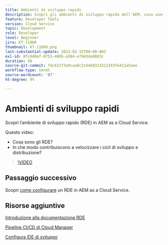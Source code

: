 ```yaml
---
title: Ambienti di sviluppo rapidi
description: Scopri gli ambienti di sviluppo rapido dell’AEM, cosa sono e come possono contribuire a velocizzare i cicli di sviluppo e implementazione.
feature: Developer Tools
version: Cloud Service
topic: Development
role: Developer
level: Beginner
jira: KT-11860
thumbnail: KT-11860.png
last-substantial-update: 2023-02-15T00:00:00Z
exl-id: 8fc6d0ef-8753-480b-a504-e7943de8883c
duration: 99
source-git-commit: f4c621f3a9caa8c2c64b8323312343fe421a5aee
workflow-type: tm+mt
source-wordcount: '87'
ht-degree: 9%

---
```


# Ambienti di sviluppo rapidi

Scopri l’ambiente di sviluppo rapido (RDE) in AEM as a Cloud Service.

Questo video:

- Cosa sono gli RDE?
- In che modo contribuiscono a velocizzare i cicli di sviluppo e distribuzione?

>[!VIDEO](https://video.tv.adobe.com/v/3414128?quality=12&learn=on)

## Passaggio successivo

Scopri [come configurare](./how-to-setup.md) un RDE in AEM as a Cloud Service.

## Risorse aggiuntive

[Introduzione alla documentazione RDE](https://experienceleague.adobe.com/docs/experience-manager-cloud-service/content/implementing/developing/rapid-development-environments.html#introduction)

[Pipeline CI/CD di Cloud Manager](https://experienceleague.adobe.com/docs/experience-manager-cloud-service/content/implementing/using-cloud-manager/cicd-pipelines/introduction-ci-cd-pipelines.html)

[Configura IDE di sviluppo](https://experienceleague.adobe.com/docs/experience-manager-learn/cloud-service/local-development-environment-set-up/development-tools.html)
